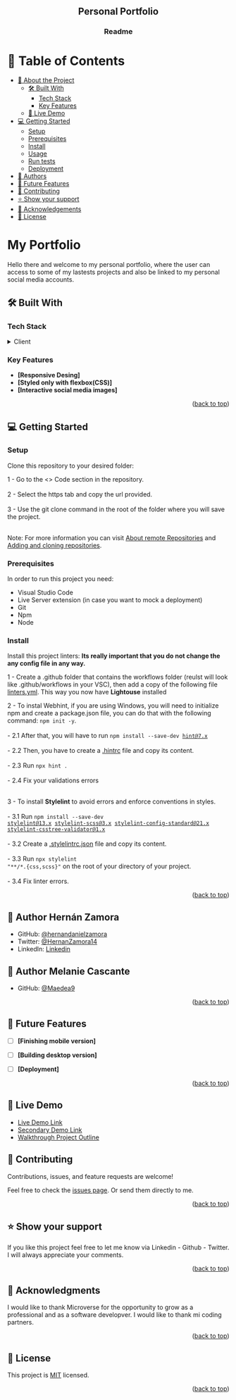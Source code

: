 <a name="readme-top"></a>

<div align="center">

  <h2><b>Personal Portfolio</b></h2>
   <h3><b>Readme</b></h3>

</div>

<!-- TABLE OF CONTENTS -->

# 📗 Table of Contents

- [📖 About the Project](#about-project)
  - [🛠 Built With](#built-with)
    - [Tech Stack](#tech-stack)
    - [Key Features](#key-features)
  - [🚀 Live Demo](#live-demo)
- [💻 Getting Started](#getting-started)
  - [Setup](#setup)
  - [Prerequisites](#prerequisites)
  - [Install](#install)
  - [Usage](#usage)
  - [Run tests](#run-tests)
  - [Deployment](#triangular_flag_on_post-deployment)
- [👥 Authors](#authors)
- [🔭 Future Features](#future-features)
- [🤝 Contributing](#contributing)
- [⭐️ Show your support](#support)
- [🙏 Acknowledgements](#acknowledgements)
- [📝 License](#license)

# My Portfolio <a name="about-project"></a>

Hello there and welcome to my personal portfolio, where the user can access to some of my lastests projects and also be linked to my personal social media accounts.

## 🛠 Built With <a name="built-with"></a>

### Tech Stack <a name="tech-stack"></a>

<details>
    <summary>Client</summary>
    <ul>
        <li><a href="https://html.spec.whatwg.org/multipage/">HTML</a></li>
        <li><a href="https://www.w3.org/Style/CSS/Overview.en.html">CSS</a></li>
    </ul>
</details>


<!-- Features -->

### Key Features <a name="key-features"></a>


- **[Responsive Desing]**
- **[Styled only with flexbox(CSS)]**
- **[Interactive social media images]**


<p align="right">(<a href="#readme-top">back to top</a>)</p>


<!-- GETTING STARTED -->

## 💻 Getting Started <a name="getting-started"></a>


### Setup

Clone this repository to your desired folder: 

  1 - Go to the <> Code section in the repository. <br></br>
  2 - Select the https tab and copy the url provided. <br></br>
  3 - Use the git clone command in the root of the folder where you will save the project.<br></br>

Note: For more information you can visit <a href="https://docs.github.com/es/get-started/getting-started-with-git/about-remote-repositories" target="_blank">About remote Repositories</a> and <a href="https://docs.github.com/en/desktop/contributing-and-collaborating-using-github-desktop/adding-and-cloning-repositories/cloning-and-forking-repositories-from-github-desktop" target="_blank">Adding and cloning repositories</a>.

### Prerequisites

In order to run this project you need:
- Visual Studio Code
- Live Server extension (in case you want to mock a deployment)
- Git
- Npm
- Node

### Install

Install this project linters: 
<b>Its really important that you do not change the any config file in any way.</b>

  1 - Create a .github folder that contains the workflows folder (reulst will look like .github/workflows in your VSC), then add a copy of the following file <a href="https://github.com/microverseinc/linters-config/blob/master/html-css/.github/workflows/linters.yml" target="_blank">linters.yml</a>. This way you now have <b>Lightouse</b> installed

  2 - To instal <bv>Webhint</b>, if you are using Windows, you will need to initialize npm and create a package.json file, you can do that with the following command: <code>npm init -y</code>. <br></br>
      - 2.1 After that, you will have to run <code>npm install --save-dev hint@7.x</code> <br></br>
      - 2.2 Then, you have to create a <a href="https://github.com/microverseinc/linters-config/blob/master/html-css/.hintrc" target="_blank">.hintrc</a> file and copy its content. <br></br>
      - 2.3 Run <code>npx hint .</code> <br></br>
      - 2.4 Fix your validations errors <br></br>

  3 - To install <b>Stylelint</b> to avoid errors and enforce conventions in styles. <br></br>
      - 3.1 Run <code>npm install --save-dev stylelint@13.x stylelint-scss@3.x stylelint-config-standard@21.x stylelint-csstree-validator@1.x</code> <br></br>
      - 3.2 Create a <a href="https://github.com/microverseinc/linters-config/blob/master/html-css/.stylelintrc.json" target="_blank">.stylelintrc.json</a> file and copy its content. <br></br>
      - 3.3 Run <code>npx stylelint "**/*.{css,scss}"</code> on the root of your directory of your project. <br></br>
      - 3.4 Fix linter errors.

<p align="right">(<a href="#readme-top">back to top</a>)</p>

<!-- AUTHORS -->

## 👥 Author <a name="authors">Hernán Zamora</a>

- GitHub: [@hernandanielzamora](https://github.com/hernandanielzamora)
- Twitter: [@HernanZamora14](https://twitter.com/HernanZamora14)
- LinkedIn: [Linkedin](https://www.linkedin.com/in/hernan-zamora-03a697236/)

## 👥 Author <a name="authors">Melanie Cascante</a>

- GitHub: [@Maedea9]([https://github.com/hernandanielzamora](https://github.com/Maedea9))

<p align="right">(<a href="#readme-top">back to top</a>)</p>

<!-- FUTURE FEATURES -->

## 🔭 Future Features <a name="future-features"></a>


- [ ] **[Finishing mobile version]**
- [ ] **[Building desktop version]**
- [ ] **[Deployment]**


<p align="right">(<a href="#readme-top">back to top</a>)</p>

<!-- LIVE DEMO -->

## 🚀 Live Demo <a name="live-demo"></a>


- [Live Demo Link](https://hernandanielzamora.github.io/Portfolio/)
- [Secondary Demo Link](https://projecttrial.netlify.app/)
- [Walkthrough Project Outline](https://www.loom.com/share/1df0ff187f3c44ab84b3fc05fc41ab34)

<!-- CONTRIBUTING -->

## 🤝 Contributing <a name="contributing"></a>

Contributions, issues, and feature requests are welcome!

Feel free to check the [issues page](../../issues/). Or send them directly to me.

<p align="right">(<a href="#readme-top">back to top</a>)</p>

<!-- SUPPORT -->

## ⭐️ Show your support <a name="support"></a>

If you like this project feel free to let me know via Linkedin - Github - Twitter. I will always appreciate your comments.

<p align="right">(<a href="#readme-top">back to top</a>)</p>

<!-- ACKNOWLEDGEMENTS -->

## 🙏 Acknowledgments <a name="acknowledgements"></a>

I would like to thank Microverse  for the opportunity to grow as a professional and as a software developver. I would like to thank mi coding partners.


<p align="right">(<a href="#readme-top">back to top</a>)</p>

<!-- LICENSE -->

## 📝 License <a name="license"></a>

This project is [MIT](./LICENSE) licensed.

<p align="right">(<a href="#readme-top">back to top</a>)</p>

